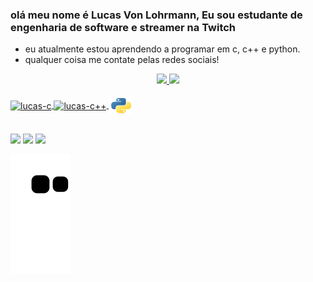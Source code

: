 ### olá meu nome é Lucas Von Lohrmann, Eu sou estudante de engenharia de software e streamer na Twitch

- eu atualmente estou aprendendo a programar em c, c++ e python.
- qualquer coisa me contate pelas redes sociais! 


<div align="center">
  <a href="https://github.com/TheVonLohrmann">
  <img height="180em" src="https://github-readme-stats.vercel.app/api?username=TheVonLohrmann&show_icons=true&theme=dark&include_all_commits=true&count_private=true"/>
  <img height="180em" src="https://github-readme-stats.vercel.app/api/top-langs/?username=TheVonLohrmann&layout=compact&langs_count=7&theme=dark"/>
</div>

<div style="display: inline_block"><br>
  <img align="center" alt="lucas-c" height="30" width="40" src="https://cdn.jsdelivr.net/gh/devicons/devicon/icons/c/c-original.svg">
  <img align="center" alt="lucas-c++" height="30" width="40" src="https://cdn.jsdelivr.net/gh/devicons/devicon/icons/cplusplus/cplusplus-original.svg">
  <img align="center" alt="lucas-Python" height="30" width="40" src="https://raw.githubusercontent.com/devicons/devicon/master/icons/python/python-original.svg">
</div>

##  

<div>

  <a href="https://instagram.com/zerothepumpking" target="_blank"><img src="https://img.shields.io/badge/-Instagram-%23E4405F?style=for-the-badge&logo=instagram&logoColor=white" target="_blank"></a>
 	<a href="https://www.twitch.tv/zerothepumpking" target="_blank"><img src="https://img.shields.io/badge/Twitch-9146FF?style=for-the-badge&logo=twitch&logoColor=white" target="_blank"></a>
  <a href = "mailto:lucasvon120500@gmail.com"><img src="https://img.shields.io/badge/-Gmail-%23333?style=for-the-badge&logo=gmail&logoColor=white" target="_blank"></a>

  ![Snake animation](https://github.com/TheVonLohrmann/TheVonLohrmann/blob/output/github-contribution-grid-snake.svg)
</div>
          
